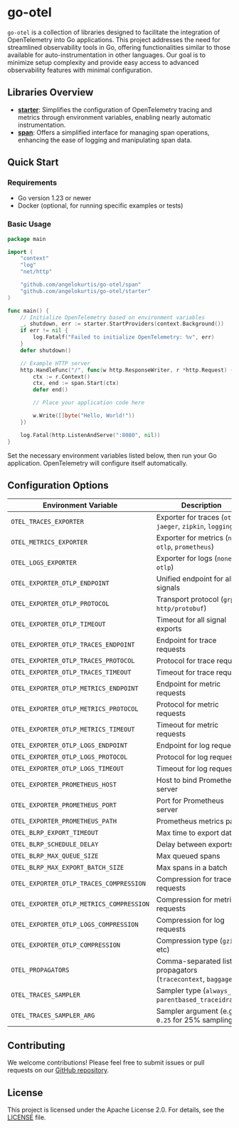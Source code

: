 # go-otel

`go-otel` is a collection of libraries designed to facilitate the integration of OpenTelemetry into Go applications.
This project addresses the need for streamlined observability tools in Go, offering functionalities similar to those
available for auto-instrumentation in other languages. Our goal is to minimize setup complexity and provide easy access
to advanced observability features with minimal configuration.

## Libraries Overview

- **[starter](starter)**: Simplifies the configuration of OpenTelemetry tracing and metrics through environment
  variables, enabling nearly automatic instrumentation.
- **[span](span)**: Offers a simplified interface for managing span operations, enhancing the ease of logging and
  manipulating span data.

## Quick Start

### Requirements

- Go version 1.23 or newer
- Docker (optional, for running specific examples or tests)

### Basic Usage

```go
package main

import (
	"context"
	"log"
	"net/http"

	"github.com/angelokurtis/go-otel/span"
	"github.com/angelokurtis/go-otel/starter"
)

func main() {
	// Initialize OpenTelemetry based on environment variables
	_, shutdown, err := starter.StartProviders(context.Background())
	if err != nil {
		log.Fatalf("Failed to initialize OpenTelemetry: %v", err)
	}
	defer shutdown()

	// Example HTTP server
	http.HandleFunc("/", func(w http.ResponseWriter, r *http.Request) {
		ctx := r.Context()
		ctx, end := span.Start(ctx)
		defer end()

		// Place your application code here

		w.Write([]byte("Hello, World!"))
	})

	log.Fatal(http.ListenAndServe(":8080", nil))
}
```

Set the necessary environment variables listed below, then run your Go application. OpenTelemetry will configure itself
automatically.

## Configuration Options

| Environment Variable                     | Description                                                           | Default                 |
|------------------------------------------|-----------------------------------------------------------------------|-------------------------|
| `OTEL_TRACES_EXPORTER`                   | Exporter for traces (`otlp`, `jaeger`, `zipkin`, `logging`)           | `otlp`                  |
| `OTEL_METRICS_EXPORTER`                  | Exporter for metrics (`none`, `otlp`, `prometheus`)                   | `none`                  |
| `OTEL_LOGS_EXPORTER`                     | Exporter for logs (`none`, `otlp`)                                    | `none`                  |
| `OTEL_EXPORTER_OTLP_ENDPOINT`            | Unified endpoint for all signals                                      | `http://localhost:4317` |
| `OTEL_EXPORTER_OTLP_PROTOCOL`            | Transport protocol (`grpc`, `http/protobuf`)                          | `grpc`                  |
| `OTEL_EXPORTER_OTLP_TIMEOUT`             | Timeout for all signal exports                                        | `10s`                   |
| `OTEL_EXPORTER_OTLP_TRACES_ENDPOINT`     | Endpoint for trace requests                                           | `http://localhost:4317` |
| `OTEL_EXPORTER_OTLP_TRACES_PROTOCOL`     | Protocol for trace requests                                           | `grpc`                  |
| `OTEL_EXPORTER_OTLP_TRACES_TIMEOUT`      | Timeout for trace requests                                            | `10s`                   |
| `OTEL_EXPORTER_OTLP_METRICS_ENDPOINT`    | Endpoint for metric requests                                          | `http://localhost:4317` |
| `OTEL_EXPORTER_OTLP_METRICS_PROTOCOL`    | Protocol for metric requests                                          | `grpc`                  |
| `OTEL_EXPORTER_OTLP_METRICS_TIMEOUT`     | Timeout for metric requests                                           | `10s`                   |
| `OTEL_EXPORTER_OTLP_LOGS_ENDPOINT`       | Endpoint for log requests                                             | `http://localhost:4317` |
| `OTEL_EXPORTER_OTLP_LOGS_PROTOCOL`       | Protocol for log requests                                             | `grpc`                  |
| `OTEL_EXPORTER_OTLP_LOGS_TIMEOUT`        | Timeout for log requests                                              | `10s`                   |
| `OTEL_EXPORTER_PROMETHEUS_HOST`          | Host to bind Prometheus server                                        | `0.0.0.0`               |
| `OTEL_EXPORTER_PROMETHEUS_PORT`          | Port for Prometheus server                                            | `9464`                  |
| `OTEL_EXPORTER_PROMETHEUS_PATH`          | Prometheus metrics path                                               | `/metrics`              |
| `OTEL_BLRP_EXPORT_TIMEOUT`               | Max time to export data                                               | `30s`                   |
| `OTEL_BLRP_SCHEDULE_DELAY`               | Delay between exports                                                 | `5s`                    |
| `OTEL_BLRP_MAX_QUEUE_SIZE`               | Max queued spans                                                      | `2048`                  |
| `OTEL_BLRP_MAX_EXPORT_BATCH_SIZE`        | Max spans in a batch                                                  | `512`                   |
| `OTEL_EXPORTER_OTLP_TRACES_COMPRESSION`  | Compression for trace requests                                        | `gzip`                  |
| `OTEL_EXPORTER_OTLP_METRICS_COMPRESSION` | Compression for metric requests                                       | `gzip`                  |
| `OTEL_EXPORTER_OTLP_LOGS_COMPRESSION`    | Compression for log requests                                          | `gzip`                  |
| `OTEL_EXPORTER_OTLP_COMPRESSION`         | Compression type (`gzip`, etc)                                        | `gzip`                  |
| `OTEL_PROPAGATORS`                       | Comma-separated list of propagators (`tracecontext`, `baggage`, `b3`) | `tracecontext,baggage`  |
| `OTEL_TRACES_SAMPLER`                    | Sampler type (`always_on`, `parentbased_traceidratio`)                | `parentbased_always_on` |
| `OTEL_TRACES_SAMPLER_ARG`                | Sampler argument (e.g., `0.25` for 25% sampling)                      | -                       |

## Contributing

We welcome contributions! Please feel free to submit issues or pull requests on
our [GitHub repository](https://github.com/angelokurtis/go-otel).

## License

This project is licensed under the Apache License 2.0. For details, see the [LICENSE](LICENSE) file.
